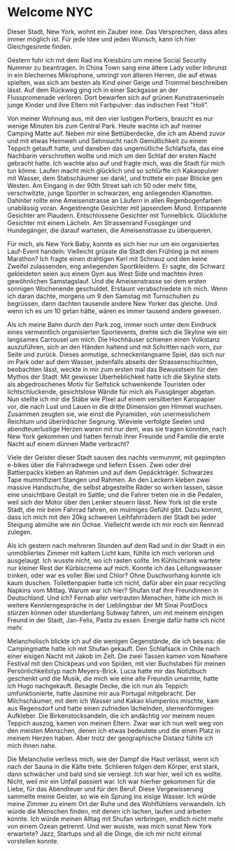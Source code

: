 # Welcome NYC

Dieser Stadt, New York, wohnt ein Zauber inne. Das Versprechen, dass alles immer möglich ist. Für jede Idee und jeden Wunsch, kann ich hier Gleichgesinnte finden.

Gestern fuhr ich mit dem Rad ins Kreisbüro um meine Social Security Nummer zu beantragen. In China Town sang eine ältere Lady voller Inbrunst in ein blechernes Mikrophone, umringt von älteren Herren, die auf etwas spielten, was sich am besten als Kind einer Geige und Trommel beschreiben lässt. Auf dem Rückweg ging ich in einer Sackgasse an der Flusspromenade verloren. Dort bewarfen sich auf grünen Kunstraseninseln junge Kinder und ihre Eltern mit Farbpulver: das indischen Fest "Holi". 

Von meiner Wohnung aus, mit den vier lustigen Portiers, braucht es nur wenige Minuten bis zum Central Park. Heute wachte ich auf meiner Camping Matte auf. Neben mir eine Bettüberdecke, die ich am Abend zuvor und mit etwas Heimweh und Sehnsucht nach Gemütlichkeit zu einem Teppich getauft hatte, und daneben das ungemütliche Schlafsofa, das eine Nachbarin verschrotten wollte und mich um den Schlaf der ersten Nacht gebracht hatte. Ich wachte also auf und fragte mich, was die Stadt für mich tun könne. Laufen macht mich glücklich und so schlürfte ich Kakaopulver mit Wasser, dem Stabschäumer sei dank!, und trottete ein paar Blöcke gen Westen. Am Eingang in der 90th Street sah ich 50 oder mehr fitte, verschwitzte, junge Sportler in schwarzen, eng anliegenden Klamotten. Dahinter rollte eine Ameisenstrasse an Läufern in allen Regenbogenfarben unablässig voran. Angestrengte Gesichter mit japsendem Mund. Entspannte Gesichter am Plaudern. Entschlossene Gesichter mit Tunnelblick. Glückliche Gesichter mit einem Lächeln. Am Strassenrand Fussgänger und Hundegänger, die darauf warteten, die Ameisenstrasse zu überqueren. 

Für mich, als New York Baby, konnte es sich hier nur um ein organisiertes Lauf-Event handeln: Vielleicht grüsste die Stadt den Frühling ja mit einem Marathon? Ich fragte einen drahtigen Kerl mit Schnauz und den keine Zweifel zulassenden, eng anliegenden Sportkleidern. Er sagte, die Schwarz gekleideten seien aus einem Gym aus West Side und machten ihren gewöhnlichen Samstagslauf. Und die Ameisenstrasse sei dem ersten sonnigen Wochenende geschuldet. Erstaunt verabschiedete ich mich. Wenn ich daran dachte, morgens um 9 den Samstag mit Turnschuhen zu begrüssen, dann dachten tausende andere New Yorker das gleiche. Und wenn ich es um 10 getan hätte, wären es immer tausend andere gewesen. 

Als ich meine Bahn durch den Park zog, immer noch unter dem Eindruck eines vermeintlich organisierten Sportevents, drehte sich die Skyline wie ein langsames Carrousel um mich. Die Hochhäuser schienen einen Volkstanz auszuführen, sich an den Händen haltend und mit Schritten nach vorn, zur Seite und zurück. Dieses anmutige, schneckenlangsame Spiel, das sich nur im Park oder auf dem Wasser, jedenfalls abseits der Strassenschluchten, beobachten lässt, weckte in mir zum ersten mal das Bewusstsein für den Mythos der Stadt. Mit gewisser Überheblichkeit hatte ich die Skyline stets als abgedroschenes Motiv für Selfstick schwenkende Touristen oder lichtschluckende, gesichtslose Wände für mich als Fussgänger abgetan. Nun stellte ich mir die Stäbe wie Pixel auf einem versilberten Karopapier vor, die nach Lust und Lauen in die dritte Dimension gen Himmel wuchsen. Zusammen zeugten sie, wie einst die Pyramiden, von unermesslichem Reichtum und überirdischer Segnung. Wieviele verfolgte Seelen und abendteuerlustige Herzen waren mit nur dem, was sie tragen konnten, nach New York gekommen und hatten fernab ihrer Freunde und Familie die erste Nacht auf einem dünnen Matte verbracht?

Viele der Geister dieser Stadt sausen des nachts vermummt, mit gepimpten e-bikes über die Fahrradwege und liefern Essen. Zwei oder drei Battierpacks kleben an Rahmen und auf dem Gepäckträger. Schwarzes Tape mummifiziert Stangen und Rahmen. An den Leckern kleben zwei massive Handschuhe, die selbst abgestellte Räder so wirken lassen, sässe eine unsichtbare Gestalt im Sattle; und die Fahrer treten nie in die Pedalen, weil sich der Motor über den Lenker steuern lässt. New York ist die erste Stadt, die mir beim Fahrrad fahren, ein mulmiges Gefühl gibt. Dazu kommt, dass ich mich mit den 20kg schweren Leihfahrrädern der Stadt bei jeder Steigung abmühe wie ein Ochse. Vielleicht werde ich mir noch ein Rennrad zulegen.

Als ich gestern nach mehreren Stunden auf dem Rad und in der Stadt in ein unmöbliertes Zimmer mit kaltem Licht kam, fühlte ich mich verloren und ausgelaugt. Ich wusste nicht, wo ich rasten sollte. Im Kühlschrank wartete nur kleiner Rest der Kürbiscreme auf mich. Konnte ich das Leitungswasser trinken, oder war es voller Blei und Chlor? Ohne Duschvorhang konnte ich kaum duschen. Toilettenpapier hatte ich nicht, dafür aber ein paar recycling Napkins vom Mittag. Warum war ich hier? Shufan traf ihre Freundinnen in Deutschland. Und ich? Fernab aller vertrauten Menschen, hätte ich mich in weitere Kennlerngespräche in der Lieblingsbar der Mt Sinai PostDocs stürzen können oder stundenlang Subway fahren, um mit meinem einzigen Freund in der Stadt, Jan-Felix, Pasta zu essen. Energie dafür hatte ich nicht mehr. 

Melancholisch blickte ich auf die wenigen Gegenstände, die ich besass: die Campingmatte hatte ich mit Shufan gekauft. Den Schlafsack in Chile nach einer eisigen Nacht mit Jakob im Zelt. Die zwei Tassen kamen vom Nowhere Festival mit den Chickpeas und von Spiden, mit vier Buchstaben für meinen Persönlichkeitstyp nach Meyers-Brick. Lucia hatte mir das Notizbuch geschenkt und die Musik, die mich wie eine alte Freundin umarmte, hatte ich Hugo nachgekauft. Besagte Decke, die ich nun als Teppich umfunktionierte, hatte Jasmine mir aus Portugal mitgebracht. Der Milchschäumer, mit dem ich Wasser und Kakao klumpenlos mischte, kam aus Regensdorf und hatte einen zufrieden lächelnden, sternenförmigen Aufkleber. Die Birkenstocksandeln, die ich andächtig vor meinem neuen Teppich auszog, kamen von meinen Eltern. Zwar war ich nun weit weg von den meisten Menschen, denen ich etwas bedeutete und die einen Platz in meinem Herzen haben. Aber trotz der geographische Distanz fühlte ich mich ihnen nahe.

Die Melancholie verliess mich, wie der Dampf die Haut verlässt, wenn ich nach der Sauna in die Kälte trete. Schlieren folgen dem Körper, erst stark, dann schwächer und bald sind sie versiegt. Ich war hier, weil ich es wollte. Nicht, weil mir ein Unfall passiert war. Ich war hierher gekommen für die Liebe, für das Abendteuer und für den Beruf. Diese Vergewisserung sammelte meine Geister, so wie ein Sprung ins eisige Wasser. Ich würde meine Zimmer zu einem Ort der Ruhe und des Wohlfühlens verwandeln. Ich würde die Menschen finden, mit denen ich lachen, laufen und arbeiten konnte. Ich würde meinen Alltag mit Shufan verbringen, endlich nicht mehr von einem Ozean getrennt. Und wer wusste, was mich sonst New York erwartete? Jazz, Startups und all die Dinge, die ich mir nicht einmal vorstellen konnte.
